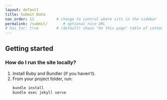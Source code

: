 ```yaml
---
layout: default
title: Submit Data
nav_order: 11          # change to control where sits in the sidebar
permalink: /submit/       # optional nice URL
# has_toc: true        # (default) shows "On this page" table of contents
---
```


## Getting started

### How do I run the site locally?
1. Install Ruby and Bundler (if you haven’t).
2. From your project folder, run:
   ```bash
   bundle install
   bundle exec jekyll serve
